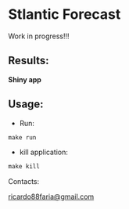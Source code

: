 # Stlantic Forecast



Work in progress!!!


## Results:

**Shiny app**





## Usage:

* Run:
```r
make run
```

* kill application:
```r
make kill
```

Contacts:

<ricardo88faria@gmail.com>
